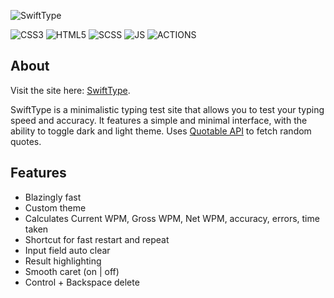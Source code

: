 ![SwiftType](https://github.com/HauseMasterZ/swift-type/assets/113833707/642fd9c4-6a83-44eb-9f25-f9f1f5235f4b)

![CSS3](https://img.shields.io/badge/css3-%231572B6.svg?style=for-the-badge&logo=css3&logoColor=white)
![HTML5](https://img.shields.io/badge/html5-%23E34F26.svg?style=for-the-badge&logo=html5&logoColor=white)
![SCSS](https://img.shields.io/badge/Sass-CC6699?style=for-the-badge&logo=sass&logoColor=white)
![JS](https://img.shields.io/badge/JavaScript-F7DF1E.svg?style=for-the-badge&logo=JavaScript&logoColor=black)
![ACTIONS](https://img.shields.io/badge/GitHub_Actions-2088FF?style=for-the-badge&logo=github-actions&logoColor=white)
## About
Visit the site here: <a href="https://hausemasterz.github.io/swift-type/" target="_blank">SwiftType</a>.


SwiftType is a minimalistic typing test site that allows you to test your typing speed and accuracy. It features a simple and minimal interface, with the ability to toggle dark and light theme. Uses [Quotable API](https://github.com/lukePeavey/quotable) to fetch random quotes.

## Features 
 - Blazingly fast
 - Custom theme
 - Calculates Current WPM, Gross WPM, Net WPM, accuracy, errors, time taken
 - Shortcut for fast restart and repeat
 - Input field auto clear
 - Result highlighting
 - Smooth caret (on | off)
 - Control + Backspace delete



